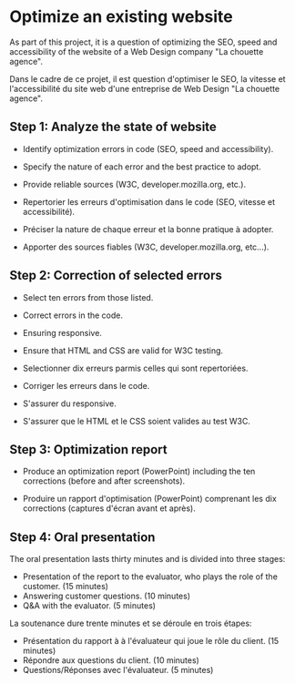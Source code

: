 # Optimize an existing website <!-- Optimisez un site web existant -->


As part of this project, it is a question of optimizing the SEO, speed and accessibility of the website of a Web Design company 
"La chouette agence".


Dans le cadre de ce projet, il est question d'optimiser le SEO, la vitesse et l'accessibilité du site web d'une entreprise de Web Design 
"La chouette agence".


## Step 1: Analyze the state of website <!-- Analyse de l'état actuel du site -->


- Identify optimization errors in code (SEO, speed and accessibility).
- Specify the nature of each error and the best practice to adopt.
- Provide reliable sources (W3C, developer.mozilla.org, etc.).


- Repertorier les erreurs d'optimisation dans le code (SEO, vitesse et accessibilité).
- Préciser la nature de chaque erreur et la bonne pratique à adopter. 
- Apporter des sources fiables (W3C, developer.mozilla.org, etc...).


## Step 2: Correction of selected errors <!-- Correction des erreurs sélectionnées -->


- Select ten errors from those listed.
- Correct errors in the code.
- Ensuring responsive.
- Ensure that HTML and CSS are valid for W3C testing.


- Selectionner dix erreurs parmis celles qui sont repertoriées.
- Corriger les erreurs dans le code.
- S'assurer du responsive.
- S'assurer que le HTML et le CSS soient valides au test W3C.


## Step 3: Optimization report <!-- Rapport d'optimisation -->


- Produce an optimization report (PowerPoint) including the ten corrections (before and after screenshots).


- Produire un rapport d'optimisation (PowerPoint) comprenant les dix corrections (captures d'écran avant et après).


## Step 4: Oral presentation <!-- Soutenance -->


The oral presentation lasts thirty minutes and is divided into three stages:

- Presentation of the report to the evaluator, who plays the role of the customer. (15 minutes)
- Answering customer questions. (10 minutes)
- Q&A with the evaluator. (5 minutes)


La soutenance dure trente minutes et se déroule en trois étapes:

- Présentation du rapport à à l'évaluateur qui joue le rôle du client. (15 minutes)
- Répondre aux questions du client. (10 minutes)
- Questions/Réponses avec l'évaluateur. (5 minutes)
